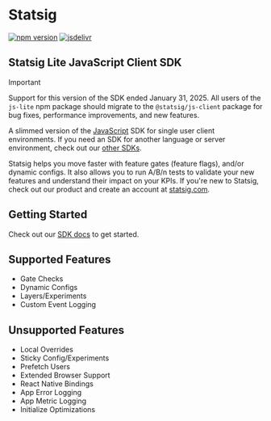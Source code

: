 # Statsig

[![npm version](https://badge.fury.io/js/statsig-js-lite.svg)](https://badge.fury.io/js/statsig-js-lite)
[![jsdelivr](https://data.jsdelivr.com/v1/package/npm/statsig-js-lite/badge)](https://www.jsdelivr.com/package/npm/statsig-js-lite)

## Statsig Lite JavaScript Client SDK

> [!IMPORTANT]
> Support for this version of the SDK ended January 31, 2025.
> All users of the `js-lite` npm package should migrate to the `@statsig/js-client` package for bug fixes, performance improvements, and new features.

A slimmed version of the [JavaScript](https://github.com/statsig-io/js-client) SDK for single user client environments. If you need an SDK for another language or server environment, check out our [other SDKs](https://docs.statsig.com/#sdks).

Statsig helps you move faster with feature gates (feature flags), and/or dynamic configs. It also allows you to run A/B/n tests to validate your new features and understand their impact on your KPIs. If you're new to Statsig, check out our product and create an account at [statsig.com](https://www.statsig.com).

## Getting Started
Check out our [SDK docs](https://docs.statsig.com/client/jsClientSDK) to get started.


## Supported Features
- Gate Checks
- Dynamic Configs
- Layers/Experiments
- Custom Event Logging


## Unsupported Features
- Local Overrides
- Sticky Config/Experiments
- Prefetch Users
- Extended Browser Support
- React Native Bindings
- App Error Logging
- App Metric Logging
- Initialize Optimizations
